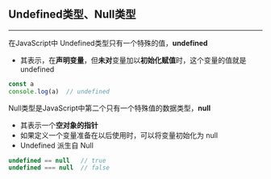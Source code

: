 ## Undefined类型、Null类型

---

在JavaScript中 Undefined类型只有一个特殊的值，**undefined**
* 其表示，在**声明变量**，但**未对**变量加以**初始化赋值**时，这个变量的值就是undefined
```javascript
const a
console.log(a)  // undefined
```
Null类型是JavaScript中第二个只有一个特殊值的数据类型，**null**
* 其表示一个**空对象的指针**
* 如果定义一个变量准备在以后使用时，可以将变量初始化为 null 
* Undefined 派生自 Null
```javascript
undefined == null   // true
undefined === null  // false
```